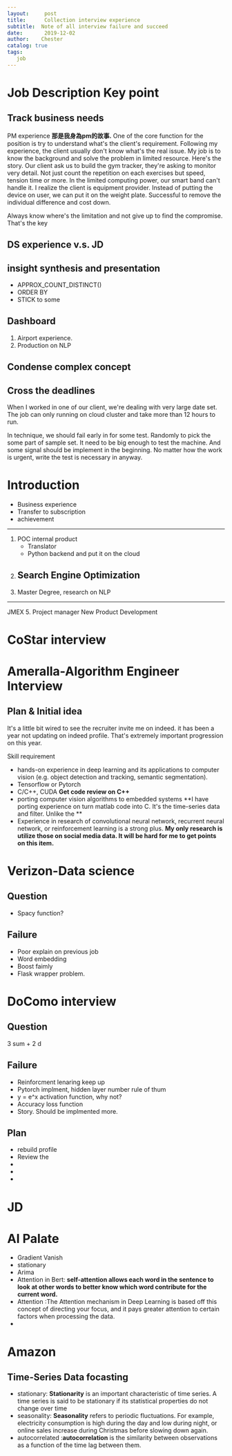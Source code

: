 ```yaml
---
layout:     post
title:      Collection interview experience
subtitle:  Note of all interview failure and succeed
date:       2019-12-02
author:    Chester
catalog: true
tags:
   job
---
```

# Job Description Key point
## Track business needs
PM experience
**那是我身為pm的故事.** One of the core function for the position is try to understand what's the client's requirement.  Following my experience, the client usually don't know what's the real issue. My job is to know the background and solve the problem in limited resource. Here's the story. Our client ask us to build the gym tracker, they're asking to monitor very detail. Not just count the repetition on each exercises but speed, tension time or more. In the limited computing power, our smart band can't handle it. I realize the client is equipment provider. Instead of putting the device on user, we can put it on the weight plate. Successful to remove the individual difference and cost down. 

Always know where's the limitation and not give up to find the compromise. That's the key


##  DS experience v.s. JD

## insight synthesis and presentation
- APPROX_COUNT_DISTINCT()
- ORDER BY
- STICK to some 
## Dashboard
1. Airport experience. 
2. Production on NLP
## Condense complex concept
## Cross the deadlines
When I worked in one of our client, we're dealing with very large date set.  The job can only running on cloud cluster and take more than 12 hours to run. 

In technique, we should fail early in for some test. Randomly to pick the some part of sample set. It need to be big enough to test the machine. And some signal should be implement in the beginning.  No matter how the work is urgent, write the test is necessary in anyway.  


# Introduction
- Business experience
- Transfer to subscription
- achievement
---------------


1. POC internal product
	- Translator 
	- Python backend and put it on the cloud
2. Search Engine Optimization
     - 
4. Master Degree, research on NLP
------------------
JMEX
5. Project manager 
New Product Development



# CoStar interview
# Ameralla-Algorithm Engineer Interview
## Plan & Initial idea
It's a little bit wired to see the recruiter invite me on indeed. it has been a year not updating on indeed profile. That's extremely important progression on this year.

Skill requirement
-   hands-on experience in deep learning and its applications to computer vision (e.g. object detection and tracking, semantic segmentation).
- Tensorflow or Pytorch
- C/C++, CUDA
  **Get code review on C++**
- porting computer vision algorithms to embedded systems
    **I have porting experience on turn matlab code into C. It's the time-series data and filter. Unlike the **
- Experience in research of convolutional neural network, recurrent neural network, or reinforcement learning is a strong plus.
	**My only research is utilize those on social media data. It will be hard for me to get points on this item.**

# Verizon-Data science
## Question
- Spacy function?
## Failure
- Poor explain on previous job
- Word embedding
- Boost faimly
- Flask wrapper problem. 

# DoComo interview
## Question
3 sum + 2 d
## Failure
- Reinforcment lenaring keep up 
- Pytorch implment, hidden layer number rule of thum
- y = e^x activation function, why not?
- Accuracy loss function
- Story. Should be implmented more.
## Plan
- rebuild profile
- Review the 
- 
- 
- 
# JD
# AI Palate
- Gradient Vanish
- stationary
- Arima
- Attention in Bert: **self-attention allows each word in the sentence to look at other words to better know which word contribute for the current word.**
- Attention :The Attention mechanism in Deep Learning is based off this concept of directing your focus, and it pays greater attention to certain factors when processing the data.
- 
# Amazon
## Time-Series Data focasting
- stationary: **Stationarity** is an important characteristic of time series. A time series is said to be stationary if its statistical properties do not change over time
- seasonality: **Seasonality** refers to periodic fluctuations. For example, electricity consumption is high during the day and low during night, or online sales increase during Christmas before slowing down again.
- autocorrelated :**autocorrelation** is the similarity between observations as a function of the time lag between them.
<!--stackedit_data:
eyJoaXN0b3J5IjpbMTk2MjY2NDQ3LDE5MjM1MTI1OTAsMTQzMj
M2ODAyNCwtMTgyMDA0NDUwLC0xMzcwNTgzMDE4XX0=
-->